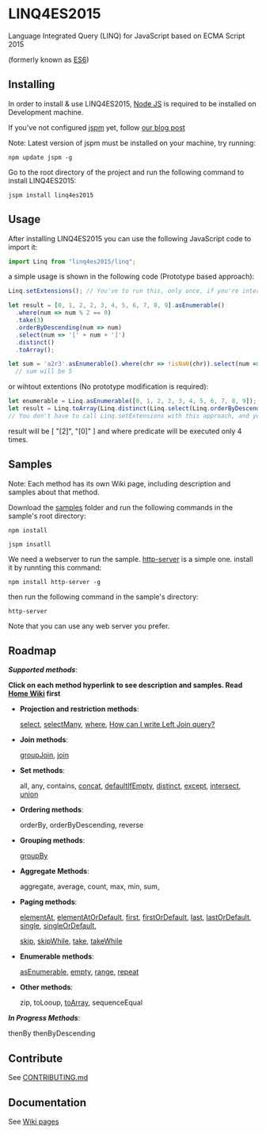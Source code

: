 # LINQ4ES2015

Language Integrated Query (LINQ) for JavaScript based on ECMA Script 2015

(formerly known as [ES6](https://github.com/lukehoban/es6features))

## Installing

In order to install & use LINQ4ES2015, [Node JS](https://nodejs.org) is required to be installed on Development machine.

If you've not configured [jspm](http://jspm.io) yet, follow [our blog post](http://fermium.co/post/1c6546ba-891d-479d-8731-896fbbae61fa/JSPM)

Note: Latest version of jspm must be installed on your machine, try running:

    npm update jspm -g

Go to the root directory of the project and run the following command to install LINQ4ES2015:

    jspm install linq4es2015

## Usage

After installing LINQ4ES2015 you can use the following JavaScript code to import it:
```javascript
import Linq from "linq4es2015/linq";
```
a simple usage is shown in the following code (Prototype based approach):
```javascript
Linq.setExtensions(); // You've to run this, only once, if you're interested in prototype based approach.

let result = [0, 1, 2, 2, 3, 4, 5, 6, 7, 8, 9].asEnumerable()
  .where(num => num % 2 == 0)
  .take(3)
  .orderByDescending(num => num)
  .select(num => '[' + num + ']')
  .distinct()
  .toArray();

let sum = 'a2r3'.asEnumerable().where(chr => !isNaN(chr)).select(num => Number(num)).sum();
  // sum will be 5  
```

or wihtout extentions (No prototype modification is required):
```javascript
let enumerable = Linq.asEnumerable([0, 1, 2, 2, 3, 4, 5, 6, 7, 8, 9]);
let result = Linq.toArray(Linq.distinct(Linq.select(Linq.orderByDescending(Linq.take(Linq.where(enumerable, n => n % 2 == 0), 3), n => n), n => '[' + n ']')));
// You don't have to call Linq.setExtensions with this approach, and you can load any module you'd prefer to use, instead of loading all of them.
```

result will be [ "[2]", "[0]" ] and where predicate will be executed only 4 times.

## Samples

Note: Each method has its own Wiki page, including description and samples about that method.

Download the [samples](https://github.com/Fermium-co/LINQ4ES2015/tree/dev/samples) folder and run the following commands in the sample's root directory:

    npm install
    
    jspm insatll    

We need a webserver to run the sample. [http-server](https://github.com/indexzero/http-server) is a simple one. install it by runnting this command:

    npm install http-server -g  

then run the following command in the sample's directory:

    http-server
    
Note that you can use any web server you prefer.

## Roadmap

***Supported methods***:

**Click on each method hyperlink to see description and samples. Read [Home Wiki](https://github.com/Fermium-co/LINQ4ES2015/wiki/Home) first**

* **Projection and restriction methods**:

    [select](https://github.com/Fermium-co/LINQ4ES2015/wiki/Select), [selectMany](https://github.com/Fermium-co/LINQ4ES2015/wiki/SelectMany), [where](https://github.com/Fermium-co/LINQ4ES2015/wiki/Where), [How can I write Left Join query?](https://github.com/Fermium-co/LINQ4ES2015/wiki/LeftJoin)
* **Join methods**:

    [groupJoin](https://github.com/Fermium-co/LINQ4ES2015/wiki/GroupJoin), [join](https://github.com/Fermium-co/LINQ4ES2015/wiki/Join)
* **Set methods**:

    all, any, contains, [concat](https://github.com/Fermium-co/LINQ4ES2015/wiki/Concat), [defaultIfEmpty](https://github.com/Fermium-co/LINQ4ES2015/wiki/), [distinct](https://github.com/Fermium-co/LINQ4ES2015/wiki/Distinct), [except](https://github.com/Fermium-co/LINQ4ES2015/wiki/Except), [intersect](https://github.com/Fermium-co/LINQ4ES2015/wiki/Intersect), [union](https://github.com/Fermium-co/LINQ4ES2015/wiki/Union)
* **Ordering methods**:

    orderBy, orderByDescending, reverse
* **Grouping methods**:

    [groupBy](https://github.com/Fermium-co/LINQ4ES2015/wiki/GroupBy)
* **Aggregate Methods**:

    aggregate, average, count, max, min, sum, 
* **Paging methods**:

    [elementAt](https://github.com/Fermium-co/LINQ4ES2015/wiki/ElementAt), [elementAtOrDefault](https://github.com/Fermium-co/LINQ4ES2015/wiki/ElementAtOrDefault), [first](https://github.com/Fermium-co/LINQ4ES2015/wiki/First), [firstOrDefault](https://github.com/Fermium-co/LINQ4ES2015/wiki/FirstOrDefault), [last](https://github.com/Fermium-co/LINQ4ES2015/wiki/Last), [lastOrDefault](https://github.com/Fermium-co/LINQ4ES2015/wiki/LastOrDefault), [single](https://github.com/Fermium-co/LINQ4ES2015/wiki/Single), [singleOrDefault](https://github.com/Fermium-co/LINQ4ES2015/wiki/SingleOrDefault),
    
    [skip](https://github.com/Fermium-co/LINQ4ES2015/wiki/Skip), [skipWhile](https://github.com/Fermium-co/LINQ4ES2015/wiki/SkipWhile), [take](https://github.com/Fermium-co/LINQ4ES2015/wiki/Take), [takeWhile](https://github.com/Fermium-co/LINQ4ES2015/wiki/TakeWhile) 
* **Enumerable methods**:

    [asEnumerable](https://github.com/Fermium-co/LINQ4ES2015/wiki/AsEnumerable), [empty](https://github.com/Fermium-co/LINQ4ES2015/wiki/Empty), [range](https://github.com/Fermium-co/LINQ4ES2015/wiki/Range), [repeat](https://github.com/Fermium-co/LINQ4ES2015/wiki/Repeat)
* **Other methods**:

    zip, toLooup, [toArray](https://github.com/Fermium-co/LINQ4ES2015/wiki/ToArray), sequenceEqual

***In Progress Methods***:

thenBy
thenByDescending


## Contribute

See [CONTRIBUTING.md](https://github.com/Fermium-co/LINQ4ES2015/blob/master/CONTRIBUTING.md)

## Documentation

See [Wiki pages](https://github.com/Fermium-co/LINQ4ES2015/wiki)
